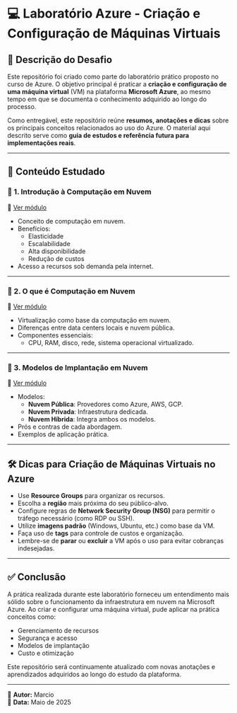 # 💻 Laboratório Azure - Criação e Configuração de Máquinas Virtuais

## 🎯 Descrição do Desafio

Este repositório foi criado como parte do laboratório prático proposto no curso de Azure. O objetivo principal é praticar a **criação e configuração de uma máquina virtual** (VM) na plataforma **Microsoft Azure**, ao mesmo tempo em que se documenta o conhecimento adquirido ao longo do processo.

Como entregável, este repositório reúne **resumos, anotações e dicas** sobre os principais conceitos relacionados ao uso do Azure. O material aqui descrito serve como **guia de estudos e referência futura para implementações reais**.

---

## 📘 Conteúdo Estudado

### 🔹 1. Introdução à Computação em Nuvem

🔗 [Ver módulo](https://learn.microsoft.com/training/modules/describe-cloud-compute/2-introduction-cloud-compute)

- Conceito de computação em nuvem.
- Benefícios:
  - Elasticidade
  - Escalabilidade
  - Alta disponibilidade
  - Redução de custos
- Acesso a recursos sob demanda pela internet.

---

### 🔹 2. O que é Computação em Nuvem

🔗 [Ver módulo](https://learn.microsoft.com/training/modules/describe-cloud-compute/3-what-cloud-compute)

- Virtualização como base da computação em nuvem.
- Diferenças entre data centers locais e nuvem pública.
- Componentes essenciais:
  - CPU, RAM, disco, rede, sistema operacional virtualizado.

---

### 🔹 3. Modelos de Implantação em Nuvem

🔗 [Ver módulo](https://learn.microsoft.com/training/modules/describe-cloud-compute/5-define-cloud-models)

- Modelos:
  - **Nuvem Pública**: Provedores como Azure, AWS, GCP.
  - **Nuvem Privada**: Infraestrutura dedicada.
  - **Nuvem Híbrida**: Integra ambos os modelos.
- Prós e contras de cada abordagem.
- Exemplos de aplicação prática.

---

## 🛠️ Dicas para Criação de Máquinas Virtuais no Azure

- Use **Resource Groups** para organizar os recursos.
- Escolha a **região** mais próxima do seu público-alvo.
- Configure regras de **Network Security Group (NSG)** para permitir o tráfego necessário (como RDP ou SSH).
- Utilize **imagens padrão** (Windows, Ubuntu, etc.) como base da VM.
- Faça uso de **tags** para controle de custos e organização.
- Lembre-se de **parar** ou **excluir** a VM após o uso para evitar cobranças indesejadas.

---

## ✅ Conclusão

A prática realizada durante este laboratório forneceu um entendimento mais sólido sobre o funcionamento da infraestrutura em nuvem na Microsoft Azure. Ao criar e configurar uma máquina virtual, pude aplicar na prática conceitos como:

- Gerenciamento de recursos
- Segurança e acesso
- Modelos de implantação
- Custo e otimização

Este repositório será continuamente atualizado com novas anotações e aprendizados adquiridos ao longo do estudo da plataforma.

---

📌 **Autor:** Marcio  
📅 **Data:** Maio de 2025
